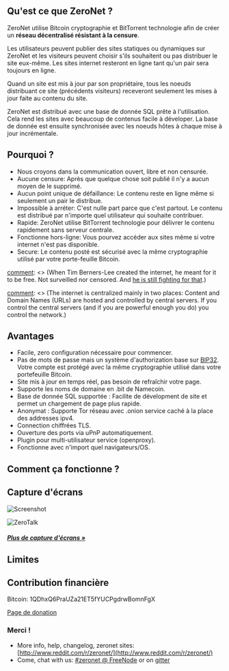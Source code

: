 ## Qu'est ce que ZeroNet ?

ZeroNet utilise Bitcoin cryptographie et BitTorrent technologie afin de créer un **réseau décentralisé résistant à la censure**.

Les utilisateurs peuvent publier des sites statiques ou dynamiques sur ZeroNet et les visiteurs peuvent choisir s'ils souhaitent ou pas distribuer le site eux-même. Les sites internet resteront en ligne tant qu'un pair sera toujours en ligne.

Quand un site est mis à jour par son propriétaire, tous les noeuds distribuant ce site (précédents visiteurs) receveront seulement les mises à jour faite au contenu du site.

ZeroNet est distribué avec une base de donnée SQL prête à l'utilisation. Cela rend les sites avec beaucoup de contenus facile à déveloper. La base de donnée est ensuite synchronisée avec les noeuds hôtes à chaque mise à jour incrémentale.

## Pourquoi ?

* Nous croyons dans la communication ouvert, libre et non censurée.
* Aucune censure: Après que quelque chose soit publié il n'y a aucun moyen de le supprimé.
* Aucun point unique de défaillance: Le contenu reste en ligne même si seulement un pair le distribue.
* Impossible à arréter: C'est nulle part parce que c'est partout. Le contenu est distribué par n'importe quel utilisateur qui souhaite contribuer.
* Rapide: ZeroNet utilise BitTorrent technologie pour délivrer le contenu rapidement sans serveur centrale.
* Fonctionne hors-ligne: Vous pourvez accéder aux sites même si votre internet n'est pas disponible.
* Secure: Le contenu posté est sécurisé avec la même cryptographie utilisé par votre porte-feuille Bitcoin.

[comment]: <> (I'm unsure about the following bit. Thoughts?)
[comment]: <> (# What problem is ZeroNet solving?)

[comment]: <> (When Tim Berners-Lee created the internet, he meant for it to be free. Not surveilled nor censored. And [he is still fighting for that](http://edition.cnn.com/2014/03/12/tech/web/tim-berners-lee-web-freedom/).)

[comment]: <> (The internet is centralized mainly in two places: Content and Domain Names (URLs) are hosted and controlled by central servers. If you control the central servers (and if you are powerful enough you do) you control the network.)

[comment]: <> (**Decentralized content storage**)

[comment]: <> (ZeroNet tackles the content storage problem by giving everyone the ability to store content. Site visitors can choose to store a website on their computers, and when they do this they also help to serve the site to other users. The site is online even if only one user is hosting it.)

[comment]: <> (**Shared DNS cache**)

[comment]: <> (Site addresses on ZeroNet are cached by all network members. When you type a ZeroNet site URL on your browser this will query other peers connected to you about the site. If one of these peers happen to have the site they will send it to you, if not, they will forward your query along.)

[comment]: <> (This architecture means that when a site URL is created, as long as one peer is serving it, there is no way to take the URL down.)

## Avantages

* Facile, zero configuration nécessaire pour commencer.
* Pas de mots de passe mais un système d'authorization base sur [BIP32](https://github.com/bitcoin/bips/blob/master/bip-0032.mediawiki). Votre compte est protégé avec la même cryptographie utilisé dans votre portefeuille Bitcoin.
* Site mis à jour en temps réel, pas besoin de refraîchir votre page.
* Supporte les noms de domaine en .bit de Namecoin.
* Base de donnée SQL supportée : Facilite de dévelopment de site et permet un chargement de page plus rapide.
* Anonymat : Supporte Tor réseau avec .onion service caché à la place des addresses ipv4.
* Connection chiffrées TLS.
* Ouverture des ports via uPnP automatiquement.
* Plugin pour multi-utilisateur service (openproxy).
* Fonctionne avec n'import quel navigateurs/OS.

## Comment ça fonctionne ?


## Capture d'écrans

![Screenshot](img/zerohello.png)

![ZeroTalk](img/zerotalk.png)

##### [Plus de capture d'écrans &raquo;](/using_zeronet/sample_sites/)

## Limites


## Contribution financière

Bitcoin: 1QDhxQ6PraUZa21ET5fYUCPgdrwBomnFgX

[Page de donation](help_zeronet/donate/)

### Merci !

* More info, help, changelog, zeronet sites: [http://www.reddit.com/r/zeronet/](http://www.reddit.com/r/zeronet/)
* Come, chat with us: [#zeronet @ FreeNode](https://kiwiirc.com/client/irc.freenode.net/zeronet) or on [gitter](https://gitter.im/HelloZeroNet/ZeroNet)
